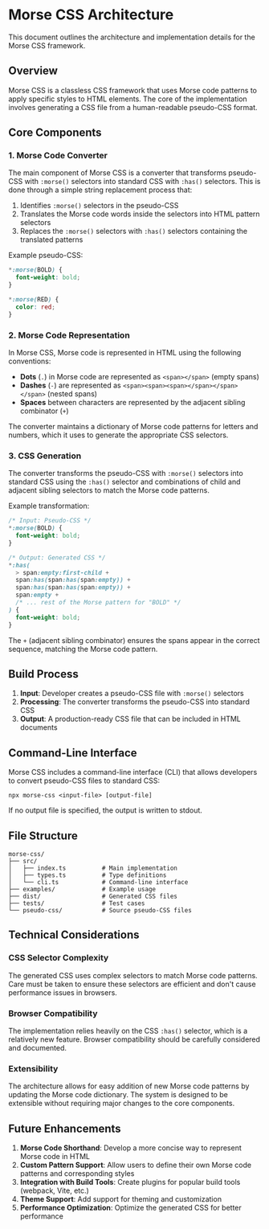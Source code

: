 # Morse CSS Architecture

This document outlines the architecture and implementation details for the Morse CSS framework.

## Overview

Morse CSS is a classless CSS framework that uses Morse code patterns to apply specific styles to HTML elements. The core of the implementation involves generating a CSS file from a human-readable pseudo-CSS format.

## Core Components

### 1. Morse Code Converter

The main component of Morse CSS is a converter that transforms pseudo-CSS with `:morse()` selectors into standard CSS with `:has()` selectors. This is done through a simple string replacement process that:

1. Identifies `:morse()` selectors in the pseudo-CSS
2. Translates the Morse code words inside the selectors into HTML pattern selectors
3. Replaces the `:morse()` selectors with `:has()` selectors containing the translated patterns

Example pseudo-CSS:

```css
*:morse(BOLD) {
  font-weight: bold;
}

*:morse(RED) {
  color: red;
}
```

### 2. Morse Code Representation

In Morse CSS, Morse code is represented in HTML using the following conventions:

- **Dots** (`.`) in Morse code are represented as `<span></span>` (empty spans)
- **Dashes** (`-`) are represented as `<span><span><span></span></span></span>` (nested spans)
- **Spaces** between characters are represented by the adjacent sibling combinator (`+`)

The converter maintains a dictionary of Morse code patterns for letters and numbers, which it uses to generate the appropriate CSS selectors.

### 3. CSS Generation

The converter transforms the pseudo-CSS with `:morse()` selectors into standard CSS using the `:has()` selector and combinations of child and adjacent sibling selectors to match the Morse code patterns.

Example transformation:

```css
/* Input: Pseudo-CSS */
*:morse(BOLD) {
  font-weight: bold;
}

/* Output: Generated CSS */
*:has(
  > span:empty:first-child + 
  span:has(span:has(span:empty)) + 
  span:has(span:has(span:empty)) + 
  span:empty + 
  /* ... rest of the Morse pattern for "BOLD" */
) {
  font-weight: bold;
}
```

The `+` (adjacent sibling combinator) ensures the spans appear in the correct sequence, matching the Morse code pattern.

## Build Process

1. **Input**: Developer creates a pseudo-CSS file with `:morse()` selectors
2. **Processing**: The converter transforms the pseudo-CSS into standard CSS
3. **Output**: A production-ready CSS file that can be included in HTML documents

## Command-Line Interface

Morse CSS includes a command-line interface (CLI) that allows developers to convert pseudo-CSS files to standard CSS:

```
npx morse-css <input-file> [output-file]
```

If no output file is specified, the output is written to stdout.

## File Structure

```
morse-css/
├── src/
│   ├── index.ts          # Main implementation
│   ├── types.ts          # Type definitions
│   └── cli.ts            # Command-line interface
├── examples/             # Example usage
├── dist/                 # Generated CSS files
├── tests/                # Test cases
└── pseudo-css/           # Source pseudo-CSS files
```

## Technical Considerations

### CSS Selector Complexity

The generated CSS uses complex selectors to match Morse code patterns. Care must be taken to ensure these selectors are efficient and don't cause performance issues in browsers.

### Browser Compatibility

The implementation relies heavily on the CSS `:has()` selector, which is a relatively new feature. Browser compatibility should be carefully considered and documented.

### Extensibility

The architecture allows for easy addition of new Morse code patterns by updating the Morse code dictionary. The system is designed to be extensible without requiring major changes to the core components.

## Future Enhancements

1. **Morse Code Shorthand**: Develop a more concise way to represent Morse code in HTML
2. **Custom Pattern Support**: Allow users to define their own Morse code patterns and corresponding styles
3. **Integration with Build Tools**: Create plugins for popular build tools (webpack, Vite, etc.)
4. **Theme Support**: Add support for theming and customization
5. **Performance Optimization**: Optimize the generated CSS for better performance
